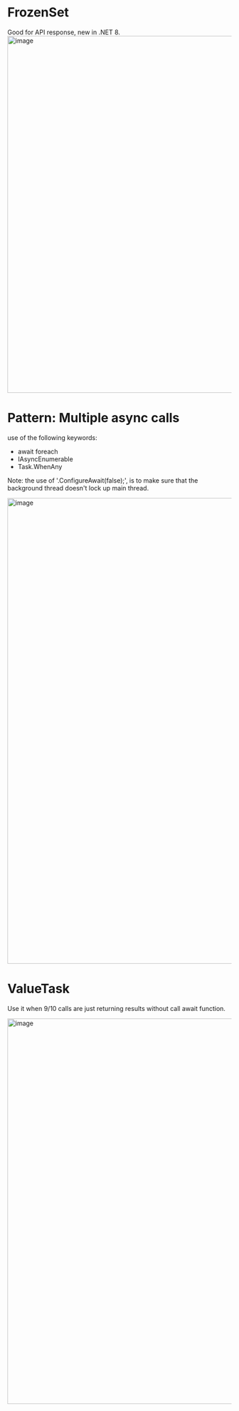 # FrozenSet

Good for API response, new in .NET 8.
<img width="801" alt="image" src="https://github.com/jctechhub/fork-AsyncAwaitBestPractices/assets/24492674/32a6c314-8456-45db-9b96-78a5c99556c8">


# Pattern: Multiple async calls

use of the following keywords: 
- await foreach
- IAsyncEnumerable<StoryModel>
- Task.WhenAny

Note: the use of '.ConfigureAwait(false);', is to make sure that the background thread doesn't lock up main thread.     

<img width="1045" alt="image" src="https://github.com/jctechhub/fork-AsyncAwaitBestPractices/assets/24492674/2f3044a9-1ee4-4e61-95ca-c3608285421f">


# ValueTask

Use it when 9/10 calls are just returning results without call await function. 

<img width="865" alt="image" src="https://github.com/jctechhub/fork-AsyncAwaitBestPractices/assets/24492674/32f81b99-d4ef-4bec-aba1-f4ece4adbf20">
